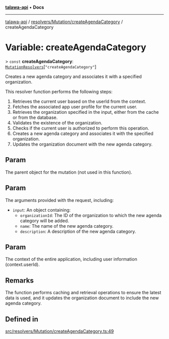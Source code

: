 [**talawa-api**](../../../../README.md) • **Docs**

***

[talawa-api](../../../../modules.md) / [resolvers/Mutation/createAgendaCategory](../README.md) / createAgendaCategory

# Variable: createAgendaCategory

\> `const` **createAgendaCategory**: [`MutationResolvers`](../../../../types/generatedGraphQLTypes/type-aliases/MutationResolvers.md)\[`"createAgendaCategory"`\]

Creates a new agenda category and associates it with a specified organization.

This resolver function performs the following steps:

1. Retrieves the current user based on the userId from the context.
2. Fetches the associated app user profile for the current user.
3. Retrieves the organization specified in the input, either from the cache or from the database.
4. Validates the existence of the organization.
5. Checks if the current user is authorized to perform this operation.
6. Creates a new agenda category and associates it with the specified organization.
7. Updates the organization document with the new agenda category.

## Param

The parent object for the mutation (not used in this function).

## Param

The arguments provided with the request, including:
  - `input`: An object containing:
    - `organizationId`: The ID of the organization to which the new agenda category will be added.
    - `name`: The name of the new agenda category.
    - `description`: A description of the new agenda category.

## Param

The context of the entire application, including user information (context.userId).

## Remarks

The function performs caching and retrieval operations to ensure the latest data is used,
and it updates the organization document to include the new agenda category.

## Defined in

[src/resolvers/Mutation/createAgendaCategory.ts:49](https://github.com/PalisadoesFoundation/talawa-api/blob/60937520d7a29ccf883a9c6a7c2d186bae92a81b/src/resolvers/Mutation/createAgendaCategory.ts#L49)
